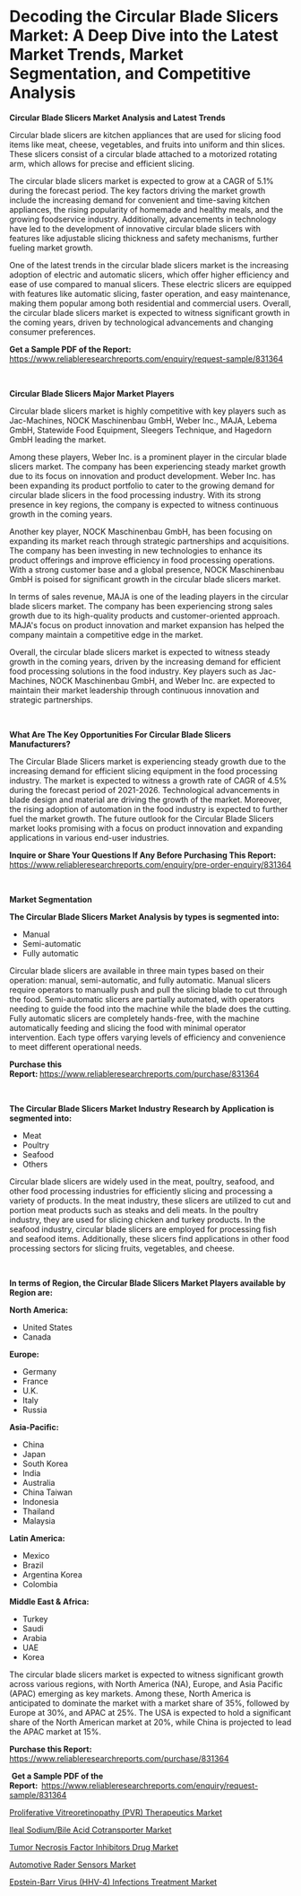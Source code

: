 <p><h1>Decoding the Circular Blade Slicers Market: A Deep Dive into the Latest Market Trends, Market Segmentation, and Competitive Analysis</h1></p><p><strong>Circular Blade Slicers Market Analysis and Latest Trends</strong></p>
<p><p>Circular blade slicers are kitchen appliances that are used for slicing food items like meat, cheese, vegetables, and fruits into uniform and thin slices. These slicers consist of a circular blade attached to a motorized rotating arm, which allows for precise and efficient slicing.</p><p>The circular blade slicers market is expected to grow at a CAGR of 5.1% during the forecast period. The key factors driving the market growth include the increasing demand for convenient and time-saving kitchen appliances, the rising popularity of homemade and healthy meals, and the growing foodservice industry. Additionally, advancements in technology have led to the development of innovative circular blade slicers with features like adjustable slicing thickness and safety mechanisms, further fueling market growth.</p><p>One of the latest trends in the circular blade slicers market is the increasing adoption of electric and automatic slicers, which offer higher efficiency and ease of use compared to manual slicers. These electric slicers are equipped with features like automatic slicing, faster operation, and easy maintenance, making them popular among both residential and commercial users. Overall, the circular blade slicers market is expected to witness significant growth in the coming years, driven by technological advancements and changing consumer preferences.</p></p>
<p><strong>Get a Sample PDF of the Report:&nbsp;</strong> <a href="https://www.reliableresearchreports.com/enquiry/request-sample/831364">https://www.reliableresearchreports.com/enquiry/request-sample/831364</a></p>
<p>&nbsp;</p>
<p><strong>Circular Blade Slicers Major Market Players</strong></p>
<p><p>Circular blade slicers market is highly competitive with key players such as Jac-Machines, NOCK Maschinenbau GmbH, Weber Inc., MAJA, Lebema GmbH, Statewide Food Equipment, Sleegers Technique, and Hagedorn GmbH leading the market. </p><p>Among these players, Weber Inc. is a prominent player in the circular blade slicers market. The company has been experiencing steady market growth due to its focus on innovation and product development. Weber Inc. has been expanding its product portfolio to cater to the growing demand for circular blade slicers in the food processing industry. With its strong presence in key regions, the company is expected to witness continuous growth in the coming years.</p><p>Another key player, NOCK Maschinenbau GmbH, has been focusing on expanding its market reach through strategic partnerships and acquisitions. The company has been investing in new technologies to enhance its product offerings and improve efficiency in food processing operations. With a strong customer base and a global presence, NOCK Maschinenbau GmbH is poised for significant growth in the circular blade slicers market.</p><p>In terms of sales revenue, MAJA is one of the leading players in the circular blade slicers market. The company has been experiencing strong sales growth due to its high-quality products and customer-oriented approach. MAJA's focus on product innovation and market expansion has helped the company maintain a competitive edge in the market.</p><p>Overall, the circular blade slicers market is expected to witness steady growth in the coming years, driven by the increasing demand for efficient food processing solutions in the food industry. Key players such as Jac-Machines, NOCK Maschinenbau GmbH, and Weber Inc. are expected to maintain their market leadership through continuous innovation and strategic partnerships.</p></p>
<p>&nbsp;</p>
<p><strong>What Are The Key Opportunities For Circular Blade Slicers Manufacturers?</strong></p>
<p><p>The Circular Blade Slicers market is experiencing steady growth due to the increasing demand for efficient slicing equipment in the food processing industry. The market is expected to witness a growth rate of CAGR of 4.5% during the forecast period of 2021-2026. Technological advancements in blade design and material are driving the growth of the market. Moreover, the rising adoption of automation in the food industry is expected to further fuel the market growth. The future outlook for the Circular Blade Slicers market looks promising with a focus on product innovation and expanding applications in various end-user industries.</p></p>
<p><strong>Inquire or Share Your Questions If Any Before Purchasing This Report:</strong> <a href="https://www.reliableresearchreports.com/enquiry/pre-order-enquiry/831364">https://www.reliableresearchreports.com/enquiry/pre-order-enquiry/831364</a></p>
<p>&nbsp;</p>
<p><strong>Market Segmentation</strong></p>
<p><strong>The Circular Blade Slicers Market Analysis by types is segmented into:</strong></p>
<p><ul><li>Manual</li><li>Semi-automatic</li><li>Fully automatic</li></ul></p>
<p><p>Circular blade slicers are available in three main types based on their operation: manual, semi-automatic, and fully automatic. Manual slicers require operators to manually push and pull the slicing blade to cut through the food. Semi-automatic slicers are partially automated, with operators needing to guide the food into the machine while the blade does the cutting. Fully automatic slicers are completely hands-free, with the machine automatically feeding and slicing the food with minimal operator intervention. Each type offers varying levels of efficiency and convenience to meet different operational needs.</p></p>
<p><strong>Purchase this Report:&nbsp;</strong><a href="https://www.reliableresearchreports.com/purchase/831364">https://www.reliableresearchreports.com/purchase/831364</a></p>
<p>&nbsp;</p>
<p><strong>The Circular Blade Slicers Market Industry Research by Application is segmented into:</strong></p>
<p><ul><li>Meat</li><li>Poultry</li><li>Seafood</li><li>Others</li></ul></p>
<p><p>Circular blade slicers are widely used in the meat, poultry, seafood, and other food processing industries for efficiently slicing and processing a variety of products. In the meat industry, these slicers are utilized to cut and portion meat products such as steaks and deli meats. In the poultry industry, they are used for slicing chicken and turkey products. In the seafood industry, circular blade slicers are employed for processing fish and seafood items. Additionally, these slicers find applications in other food processing sectors for slicing fruits, vegetables, and cheese.</p></p>
<p>&nbsp;</p>
<p><strong>In terms of Region, the Circular Blade Slicers Market Players available by Region are:</strong></p>
<p>
    <p> <strong> North America: </strong>
        <ul>
            <li>United States</li>
            <li>Canada</li>
        </ul>
        </p> 
    <p> <strong> Europe: </strong>
        <ul>
            <li>Germany</li>
            <li>France</li>
            <li>U.K.</li>
            <li>Italy</li>
            <li>Russia</li>
        </ul>
        </p> 
    <p> <strong> Asia-Pacific: </strong>
        <ul>
            <li>China</li>
            <li>Japan</li>
            <li>South Korea</li>
            <li>India</li>
            <li>Australia</li>
            <li>China Taiwan</li>
            <li>Indonesia</li>
            <li>Thailand</li>
            <li>Malaysia</li>
        </ul>
        </p> 
    <p> <strong> Latin America: </strong>
        <ul>
            <li>Mexico</li>
            <li>Brazil</li>
            <li>Argentina Korea</li>
            <li>Colombia</li>
        </ul>
        </p> 
    <p> <strong> Middle East & Africa: </strong>
        <ul>
            <li>Turkey</li>
            <li>Saudi</li>
            <li>Arabia</li>
            <li>UAE</li>
            <li>Korea</li>
        </ul>
    </p>
    </p>
<p><p>The circular blade slicers market is expected to witness significant growth across various regions, with North America (NA), Europe, and Asia Pacific (APAC) emerging as key markets. Among these, North America is anticipated to dominate the market with a market share of 35%, followed by Europe at 30%, and APAC at 25%. The USA is expected to hold a significant share of the North American market at 20%, while China is projected to lead the APAC market at 15%.</p></p>
<p><strong>Purchase this Report: </strong><a href="https://www.reliableresearchreports.com/purchase/831364">https://www.reliableresearchreports.com/purchase/831364</a></p>
<p>&nbsp;<strong>Get a Sample PDF of the Report:&nbsp;&nbsp;</strong><a href="https://www.reliableresearchreports.com/enquiry/request-sample/831364">https://www.reliableresearchreports.com/enquiry/request-sample/831364</a></p>
<p><strong></strong></p>
<p><p><a href="https://medium.com/@emilywong49/proliferative-vitreoretinopathy-pvr-therapeutics-market-outlook-industry-overview-and-forecast-21852e3a2306">Proliferative Vitreoretinopathy (PVR) Therapeutics Market</a></p><p><a href="https://medium.com/@emilywong49/ileal-sodium-bile-acid-cotransporter-market-competitive-analysis-market-trends-and-forecast-to-000200b6ec66">Ileal Sodium/Bile Acid Cotransporter Market</a></p><p><a href="https://medium.com/@teresalittle41/tumor-necrosis-factor-inhibitors-drug-market-analysis-its-cagr-market-segmentation-and-global-387647dbc536">Tumor Necrosis Factor Inhibitors Drug Market</a></p><p><a href="https://github.com/Angelnienowdseej3e45z3p8c/Market-Research-Report-List-1/blob/main/automotive-rader-sensors-market.md">Automotive Rader Sensors Market</a></p><p><a href="https://medium.com/@christinegreen87/epstein-barr-virus-hhv-4-infections-treatment-market-share-evolution-and-market-growth-trends-1a9e0131b378">Epstein-Barr Virus (HHV-4) Infections Treatment Market</a></p></p>